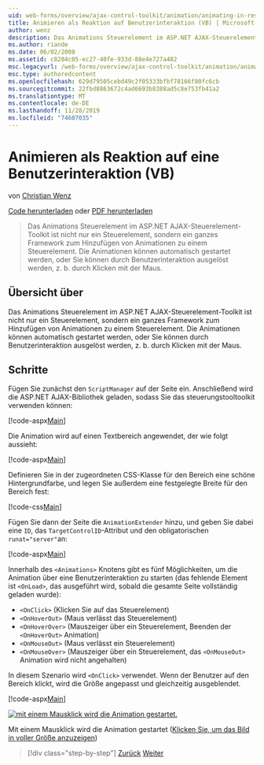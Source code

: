 ```yaml
---
uid: web-forms/overview/ajax-control-toolkit/animation/animating-in-response-to-user-interaction-vb
title: Animieren als Reaktion auf Benutzerinteraktion (VB) | Microsoft-Dokumentation
author: wenz
description: Das Animations Steuerelement im ASP.NET AJAX-Steuerelement-Toolkit ist nicht nur ein Steuerelement, sondern ein ganzes Framework zum Hinzufügen von Animationen zu einem Steuerelement. Die Animationen können Stern...
ms.author: riande
ms.date: 06/02/2008
ms.assetid: c8204c05-ec27-40fe-933d-88e4e727a482
msc.legacyurl: /web-forms/overview/ajax-control-toolkit/animation/animating-in-response-to-user-interaction-vb
msc.type: authoredcontent
ms.openlocfilehash: 629d79505cebd49c2f05333bfbf78166f80fc6cb
ms.sourcegitcommit: 22fbd8863672c4ad6693b8388ad5c8e753fb41a2
ms.translationtype: MT
ms.contentlocale: de-DE
ms.lasthandoff: 11/28/2019
ms.locfileid: "74607035"
---
```

# <a name="animating-in-response-to-user-interaction-vb"></a>Animieren als Reaktion auf eine Benutzerinteraktion (VB)

von [Christian Wenz](https://github.com/wenz)

[Code herunterladen](https://download.microsoft.com/download/f/9/a/f9a26acd-8df4-4484-8a18-199e4598f411/Animation6.vb.zip) oder [PDF herunterladen](https://download.microsoft.com/download/6/7/1/6718d452-ff89-4d3f-a90e-c74ec2d636a3/animation6VB.pdf)

> Das Animations Steuerelement im ASP.NET AJAX-Steuerelement-Toolkit ist nicht nur ein Steuerelement, sondern ein ganzes Framework zum Hinzufügen von Animationen zu einem Steuerelement. Die Animationen können automatisch gestartet werden, oder Sie können durch Benutzerinteraktion ausgelöst werden, z. b. durch Klicken mit der Maus.

## <a name="overview"></a>Übersicht über

Das Animations Steuerelement im ASP.NET AJAX-Steuerelement-Toolkit ist nicht nur ein Steuerelement, sondern ein ganzes Framework zum Hinzufügen von Animationen zu einem Steuerelement. Die Animationen können automatisch gestartet werden, oder Sie können durch Benutzerinteraktion ausgelöst werden, z. b. durch Klicken mit der Maus.

## <a name="steps"></a>Schritte

Fügen Sie zunächst den `ScriptManager` auf der Seite ein. Anschließend wird die ASP.NET AJAX-Bibliothek geladen, sodass Sie das steuerungstooltoolkit verwenden können:

[!code-aspx[Main](animating-in-response-to-user-interaction-vb/samples/sample1.aspx)]

Die Animation wird auf einen Textbereich angewendet, der wie folgt aussieht:

[!code-aspx[Main](animating-in-response-to-user-interaction-vb/samples/sample2.aspx)]

Definieren Sie in der zugeordneten CSS-Klasse für den Bereich eine schöne Hintergrundfarbe, und legen Sie außerdem eine festgelegte Breite für den Bereich fest:

[!code-css[Main](animating-in-response-to-user-interaction-vb/samples/sample3.css)]

Fügen Sie dann der Seite die `AnimationExtender` hinzu, und geben Sie dabei eine `ID`, das `TargetControlID`-Attribut und den obligatorischen `runat="server"`an:

[!code-aspx[Main](animating-in-response-to-user-interaction-vb/samples/sample4.aspx)]

Innerhalb des `<Animations>` Knotens gibt es fünf Möglichkeiten, um die Animation über eine Benutzerinteraktion zu starten (das fehlende Element ist `<OnLoad>`, das ausgeführt wird, sobald die gesamte Seite vollständig geladen wurde):

- `<OnClick>` (Klicken Sie auf das Steuerelement)
- `<OnHoverOut>` (Maus verlässt das Steuerelement)
- `<OnHoverOver>` (Mauszeiger über ein Steuerelement, Beenden der `<OnHoverOut>` Animation)
- `<OnMouseOut>` (Maus verlässt ein Steuerelement)
- `<OnMouseOver>` (Mauszeiger über ein Steuerelement, das `<OnMouseOut>` Animation wird nicht angehalten)

In diesem Szenario wird `<OnClick>` verwendet. Wenn der Benutzer auf den Bereich klickt, wird die Größe angepasst und gleichzeitig ausgeblendet.

[!code-aspx[Main](animating-in-response-to-user-interaction-vb/samples/sample5.aspx)]

[![mit einem Mausklick wird die Animation gestartet.](animating-in-response-to-user-interaction-vb/_static/image2.png)](animating-in-response-to-user-interaction-vb/_static/image1.png)

Mit einem Mausklick wird die Animation gestartet ([Klicken Sie, um das Bild in voller Größe anzuzeigen](animating-in-response-to-user-interaction-vb/_static/image3.png))

> [!div class="step-by-step"]
> [Zurück](picking-one-animation-out-of-a-list-vb.md)
> [Weiter](disabling-actions-during-animation-vb.md)
